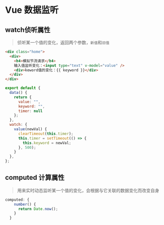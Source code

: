 # Vue 数据监听

## watch侦听属性

> 侦听某一个值的变化，返回两个参数，`新值`和`旧值`

```html
<div class="home">
  <div>
    <h4>模拟节流请求</h4>
    输入值监听变化：<input type="text" v-model="value" />
    <div>keword值的变化：{{ keyword }}</div>
  </div>
</div>
```

```js
export default {
  data() {
    return {
      value: "",
      keyword: "",
      timer: null
    };
  },
  watch: {
    value(newVal) {
      clearTimeout(this.timer);
      this.timer = setTimeout(() => {
        this.keyword = newVal;
      }, 500);
    }
  },
};
```

<template>
  <div class="home">
    <div>
      <h4>模拟节流请求</h4>
      输入值监听变化：<input type="text" v-model="value" />
      <div>keword值的变化：{{ keyword }}</div>
    </div>
  </div>
</template>

<script>
export default {
  data() {
    return {
      value: "",
      keyword: "",
      timer: null
    };
  },
  watch: {
    value(newVal) {
      clearTimeout(this.timer)
      this.timer = setTimeout(() => {
        this.keyword = newVal;
      }, 500);
    }
  }
};
</script>

## computed 计算属性

> 用来实时动态监听某一个值的变化，会根据与它关联的数据变化而改变自身

```js
computed: {
    number() {
      return Date.now();
    }
  }
```
